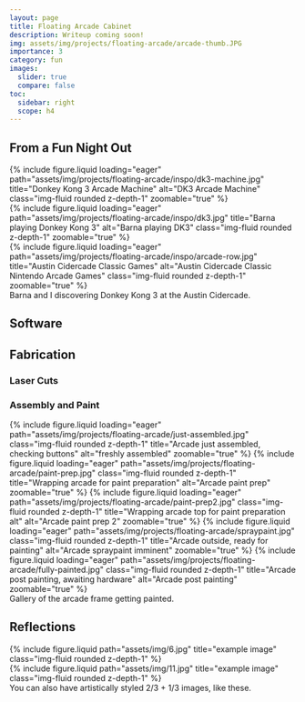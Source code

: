 ```yaml
---
layout: page
title: Floating Arcade Cabinet
description: Writeup coming soon!
img: assets/img/projects/floating-arcade/arcade-thumb.JPG
importance: 3
category: fun
images:
  slider: true
  compare: false
toc:
  sidebar: right
  scope: h4
---
```


## From a Fun Night Out

<div class="row">
    <div class="col-sm mt-3 mt-md-0">
        {% include figure.liquid loading="eager" path="assets/img/projects/floating-arcade/inspo/dk3-machine.jpg" title="Donkey Kong 3 Arcade Machine" alt="DK3 Arcade Machine" class="img-fluid rounded z-depth-1" zoomable="true" %}
    </div>
    <div class="col-sm mt-3 mt-md-0">
        {% include figure.liquid loading="eager" path="assets/img/projects/floating-arcade/inspo/dk3.jpg" title="Barna playing Donkey Kong 3" alt="Barna playing DK3" class="img-fluid rounded z-depth-1" zoomable="true" %}
    </div>
    <div class="col-sm mt-3 mt-md-0">
        {% include figure.liquid loading="eager" path="assets/img/projects/floating-arcade/inspo/arcade-row.jpg" title="Austin Cidercade Classic Games" alt="Austin Cidercade Classic Nintendo Arcade Games" class="img-fluid rounded z-depth-1" zoomable="true" %}
    </div>
</div>
<div class="caption">
    Barna and I discovering Donkey Kong 3 at the Austin Cidercade.
</div>

## Software

## Fabrication

### Laser Cuts

### Assembly and Paint

<swiper-container keyboard="true" navigation="true" pagination="true" pagination-clickable="true" pagination-dynamic-bullets="true" rewind="true" height="600px">
  <swiper-slide>{% include figure.liquid loading="eager" path="assets/img/projects/floating-arcade/just-assembled.jpg" class="img-fluid rounded z-depth-1" title="Arcade just assembled, checking buttons" alt="freshly assembled" zoomable="true" %}</swiper-slide>
  <swiper-slide>{% include figure.liquid loading="eager" path="assets/img/projects/floating-arcade/paint-prep.jpg" class="img-fluid rounded z-depth-1" title="Wrapping arcade for paint preparation" alt="Arcade paint prep" zoomable="true" %}</swiper-slide>
  <swiper-slide>{% include figure.liquid loading="eager" path="assets/img/projects/floating-arcade/paint-prep2.jpg" class="img-fluid rounded z-depth-1" title="Wrapping arcade top for paint preparation alt" alt="Arcade paint prep 2" zoomable="true" %}</swiper-slide>
  <swiper-slide>{% include figure.liquid loading="eager" path="assets/img/projects/floating-arcade/spraypaint.jpg" class="img-fluid rounded z-depth-1" title="Arcade outside, ready for painting" alt="Arcade spraypaint imminent" zoomable="true" %}</swiper-slide>
  <swiper-slide>{% include figure.liquid loading="eager" path="assets/img/projects/floating-arcade/fully-painted.jpg" class="img-fluid rounded z-depth-1" title="Arcade post painting, awaiting hardware" alt="Arcade post painting" zoomable="true" %}</swiper-slide>
</swiper-container>
<div class="caption">
    Gallery of the arcade frame getting painted.
</div>

## Reflections

<div class="row justify-content-sm-center">
    <div class="col-sm-8 mt-3 mt-md-0">
        {% include figure.liquid path="assets/img/6.jpg" title="example image" class="img-fluid rounded z-depth-1" %}
    </div>
    <div class="col-sm-4 mt-3 mt-md-0">
        {% include figure.liquid path="assets/img/11.jpg" title="example image" class="img-fluid rounded z-depth-1" %}
    </div>
</div>
<div class="caption">
    You can also have artistically styled 2/3 + 1/3 images, like these.
</div>

